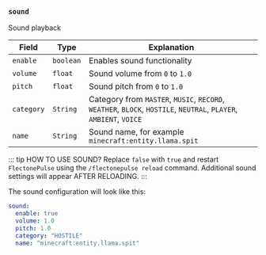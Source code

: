 ### `sound`
Sound playback

| Field       | Type       | Explanation                                                                                                        |
|-------------|------------|--------------------------------------------------------------------------------------------------------------------|
| `enable`    | `boolean`  | Enables sound functionality                                                                                        |
| `volume`    | `float`    | Sound volume from `0` to `1.0`                                                                                     |
| `pitch`     | `float`    | Sound pitch from `0` to `1.0`                                                                                      |
| `category`  | `String`   | Category from `MASTER`, `MUSIC`, `RECORD`, `WEATHER`, `BLOCK`, `HOSTILE`, `NEUTRAL`, `PLAYER`, `AMBIENT`, `VOICE`  |
| `name`      | `String`   | Sound name, for example `minecraft:entity.llama.spit`                                                              |


::: tip HOW TO USE SOUND?
Replace `false` with `true` and restart `FlectonePulse` using the `/flectonepulse reload` command. Additional sound settings will appear AFTER RELOADING.
:::

The sound configuration will look like this:
```yaml
sound:
  enable: true
  volume: 1.0
  pitch: 1.0
  category: "HOSTILE"
  name: "minecraft:entity.llama.spit"
```